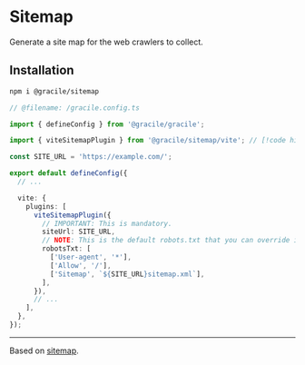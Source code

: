 # Sitemap

Generate a site map for the web crawlers to collect.

## Installation

```sh
npm i @gracile/sitemap
```

```ts twoslash
// @filename: /gracile.config.ts

import { defineConfig } from '@gracile/gracile';

import { viteSitemapPlugin } from '@gracile/sitemap/vite'; // [!code highlight]

const SITE_URL = 'https://example.com/';

export default defineConfig({
  // ...

  vite: {
    plugins: [
      viteSitemapPlugin({
        // IMPORTANT: This is mandatory.
        siteUrl: SITE_URL,
        // NOTE: This is the default robots.txt that you can override if needed.
        robotsTxt: [
          ['User-agent', '*'],
          ['Allow', '/'],
          ['Sitemap', `${SITE_URL}sitemap.xml`],
        ],
      }),
      // ...
    ],
  },
});
```

---

Based on [sitemap](https://github.com/ekalinin/sitemap.js).
